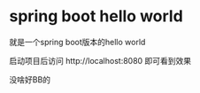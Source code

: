 # spring boot hello world 

就是一个spring boot版本的hello world

启动项目后访问 http://localhost:8080 即可看到效果

没啥好BB的